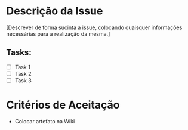 # Descrição da Issue
[Descrever de forma sucinta a issue, colocando quaisquer informações necessárias para a realização da mesma.]

## Tasks:
- [ ] Task 1
- [ ] Task 2
- [ ] Task 3

# Critérios de Aceitação
* Colocar artefato na Wiki

<!---Não esquecer de fazer as devidas referências no menu lateral direito--->
